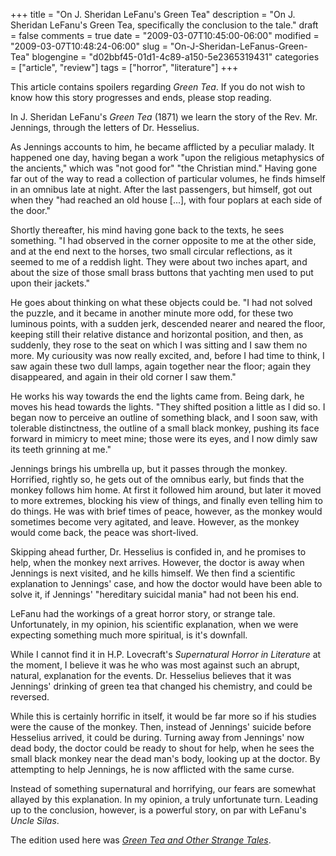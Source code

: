 +++
title = "On J. Sheridan LeFanu's Green Tea"
description = "On J. Sheridan LeFanu's Green Tea, specifically the conclusion to the tale."
draft = false
comments = true
date = "2009-03-07T10:45:00-06:00"
modified = "2009-03-07T10:48:24-06:00"
slug = "On-J-Sheridan-LeFanus-Green-Tea"
blogengine = "d02bbf45-01d1-4c89-a150-5e2365319431"
categories = ["article", "review"]
tags = ["horror", "literature"]
+++

<div class="warning">
<p>
This article contains spoilers regarding <em>Green Tea</em>. If you do not wish to know how this story progresses and ends, please stop reading. 
</p>
</div>
<p>
In J. Sheridan LeFanu&#39;s <em>Green Tea</em> (1871) we learn the story of the Rev. Mr. Jennings, through the letters of Dr. Hesselius. 
</p>
<p>
As Jennings accounts to him, he became afflicted by a peculiar malady. It happened one day, having began a work &quot;upon the religious metaphysics of the ancients,&quot; which was &quot;not good for&quot; &quot;the Christian mind.&quot; Having gone far out of the way to read a collection of particular volumes, he finds himself in an omnibus late at night. After the last passengers, but himself, got out when they &quot;had reached an old house [...], with four poplars at each side of the door.&quot; 
</p>
<p>
Shortly thereafter, his mind having gone back to the texts, he sees something. &quot;I had observed in the corner opposite to me at the other side, and at the end next to the horses, two small circular reflections, as it seemed to me of a reddish light. They were about two inches apart, and about the size of those small brass buttons that yachting men used to put upon their jackets.&quot; 
</p>
<p>
He goes about thinking on what these objects could be. &quot;I had not solved the puzzle, and it became in another minute more odd, for these two luminous points, with a sudden jerk, descended nearer and neared the floor, keeping still their relative distance and horizontal position, and then, as suddenly, they rose to the seat on which I was sitting and I saw them no more. My curiousity was now really excited, and, before I had time to think, I saw again these two dull lamps, again together near the floor; again they disappeared, and again in their old corner I saw them.&quot; 
</p>
<p>
He works his way towards the end the lights came from. Being dark, he moves his head towards the lights. &quot;They shifted position a little as I did so. I began now to perceive an outline of something black, and I soon saw, with tolerable distinctness, the outline of a small black monkey, pushing its face forward in mimicry to meet mine; those were its eyes, and I now dimly saw its teeth grinning at me.&quot; 
</p>
<p>
Jennings brings his umbrella up, but it passes through the monkey. Horrified, rightly so, he gets out of the omnibus early, but finds that the monkey follows him home. At first it followed him around, but later it moved to more extremes, blocking his view of things, and finally even telling him to do things. He was with brief times of peace, however, as the monkey would sometimes become very agitated, and leave. However, as the monkey would come back, the peace was short-lived. 
</p>
<p>
Skipping ahead further, Dr. Hesselius is confided in, and he promises to help, when the monkey next arrives. However, the doctor is away when Jennings is next visited, and he kills himself. We then find a scientific explanation to Jennings&#39; case, and how the doctor would have been able to solve it, if Jennings&#39; &quot;hereditary suicidal mania&quot; had not been his end. 
</p>
<p>
LeFanu had the workings of a great horror story, or strange tale. Unfortunately, in my opinion, his scientific explanation, when we were expecting something much more spiritual, is it&#39;s downfall. 
</p>
<p>
While I cannot find it in H.P. Lovecraft&#39;s <em>Supernatural Horror in Literature</em> at the moment, I believe it was he who was most against such an abrupt, natural, explanation for the events. Dr. Hesselius believes that it was Jennings&#39; drinking of green tea that changed his chemistry, and could be reversed. 
</p>
<p>
While this is certainly horrific in itself, it would be far more so if his studies were the cause of the monkey. Then, instead of Jennings&#39; suicide before Hesselius arrived, it could be during. Turning away from Jennings&#39; now dead body, the doctor could be ready to shout for help, when he sees the small black monkey near the dead man&#39;s body, looking up at the doctor. By attempting to help Jennings, he is now afflicted with the same curse. 
</p>
<p>
Instead of something supernatural and horrifying, our fears are somewhat allayed by this explanation. In my opinion, a truly unfortunate turn. Leading up to the conclusion, however, is a powerful story, on par with LeFanu&#39;s <em>Uncle Silas</em>. 
</p>
<div class="note">
<p>
The edition used here was <em><a href="http://www.amazon.com/dp/1598187074?tag=strivinglifen-20">Green Tea and Other Strange Tales</a></em>. 
</p>
</div>

